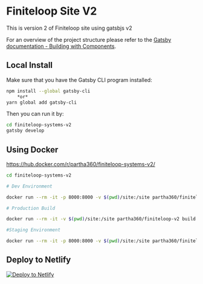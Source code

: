 # Finiteloop Site V2

This is version 2 of Finiteloop site using gatsbjs v2

For an overview of the project structure please refer to the [Gatsby documentation - Building with Components](https://next.gatsbyjs.org/docs/building-with-components/).

## Local Install

Make sure that you have the Gatsby CLI program installed:

```sh
npm install --global gatsby-cli
    *or*
yarn global add gatsby-cli
```

Then you can run it by:

```sh
cd finiteloop-systems-v2
gatsby develop
```

## Using Docker

https://hub.docker.com/r/partha360/finiteloop-systems-v2/

```sh
cd finiteloop-systems-v2

# Dev Environment

docker run --rm -it -p 8000:8000 -v $(pwd)/site:/site partha360/finiteloop-v2 develop

# Production Build

docker run --rm -it -v $(pwd)/site:/site partha360/finiteloop-v2 build

#Staging Environment

docker run --rm -it -p 8000:8000 -v $(pwd)/site:/site partha360/finiteloop-v2 stage #
```

## Deploy to Netlify

[![Deploy to Netlify](https://www.netlify.com/img/deploy/button.svg)](https://app.netlify.com/start/deploy?repository=https://github.com/finite-loop/finiteloop-systems-v2)
